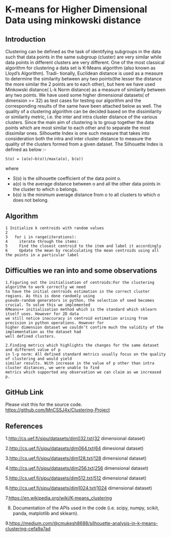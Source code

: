 <h1>K-means for Higher Dimensional Data using minkowski distance</h1>
<h2> Introduction </h2>

Clustering can be defined as the task of identifying subgroups in the data such that data points in the same
subgroup (cluster) are very similar while data points in different clusters are very different. One of the most
classical algorithm for clustering a data set is K-Means algorithm (also known as Lloyd’s Algorithm). Tradi-
tionally, Euclidean distance is used as a measure to determine the similarity between any two points(the lesser
the distance the more similar the 2 points are to each other), but here we have used Minkowski distance( L-k
Norm distance) as a measure of similarity between any two points. We have used some higher dimensional
datasets( of dimension >= 32) as test cases for testing our algorithm and the corresponding results of the same
have been attached below as well.
The quality of a clustering algorithm can be decided based on the dissimilarity or similarity metric, i.e. the
inter and intra cluster distance of the various clusters. Since the main aim of clustering is to group together the
data points which are most similar to each other and to separate the most dissimilar ones. Silhouette Index is
one such measure that takes into consideration both the intra and inter cluster distance to measure the quality
of the clusters formed from a given dataset.
The Silhouette Index is defined as below :-

```
S(o) = (a(o)−b(o))/max(a(o), b(o))
```
where 
- S(o) is the silhouette coefficient of the data point o.
- a(o) is the average distance between o and all the other data points in the cluster to which o belongs.
- b(o) is the minimum average distance from o to all clusters to which o does not belong.

## Algorithm

```
1 Initialize k centroids with random values
2
3   for i in range(iterations):
4     iterate through the items:
5     Find the closest centroid to the item and label it accordingly
6     Update the mean by recalculating the mean centroids using all the points in a particular label
```


  <h2> Difficulties we ran into and some observations </h2>

```
1.Figuring out the initialisation of centroids:For the clustering algorithm to work correctly we need
to have the initial centroids estimation in the correct cluster regions. As this is done randomly using
pseudo-random generators in python, the selection of seed becomes crucial. To solve this we implemented
KMeans++ initialisation method which is the standard which sklearn itself uses. However for 2D data
we still notice inaccuracy in centroid estimation arising from precision in python operations. However for
higher dimension dataset we couldn’t confirm much the validity of the implementation as the dataset had
well defined clusters.
```
```
2.Finding metrics which highlights the changes for the same dataset and different value of p
in l-p norm: All defined standard metrics usually focus on the quality of clustering and would yield
similar results. With increase in the value of p other than intra cluster distances, we were unable to find
metrics which supported any observation we can claim as we increased p.
```
## GitHub Link

Please visit this for the source code.
https://github.com/MnCSSJ4x/Clustering-Project

## References

1.http://cs.uef.fi/sipu/datasets/dim032.txt(32 dimensional dataset)

2.http://cs.uef.fi/sipu/datasets/dim064.txt(64 dimesional dataset)

3.http://cs.uef.fi/sipu/datasets/dim128.txt(128 dimensional dataset)

4.http://cs.uef.fi/sipu/datasets/dim256.txt(256 dimensional dataset)

5.http://cs.uef.fi/sipu/datasets/dim512.txt(512 dimensional dataset)

6.http://cs.uef.fi/sipu/datasets/dim1024.txt(1024 dimensional dataset)

7.https://en.wikipedia.org/wiki/K-means_clustering

8. Documentation of the APIs used in the code (i.e. scipy, numpy, scikit, panda, matplotlib and sklearn).

9.https://medium.com/@cmukesh8688/silhouette-analysis-in-k-means-clustering-cefa9a7ad

